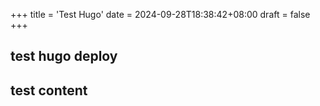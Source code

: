 +++
title = 'Test Hugo'
date = 2024-09-28T18:38:42+08:00
draft = false
+++

## test hugo deploy

## test content
